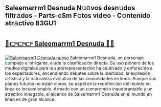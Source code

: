 ## Saleemarrm1 Desnuda N𝚞𝚎vos desn𝚞dos filtr𝚊dos - Parts-cSm F𝚘tos vid𝚎o - C𝚘ntenido atr𝚊ctivo 83GU1

# <h2><a href="http://mb6zv5.tromn.icu/?c=Saleemarrm1+Desnuda">🔗👉👉👉 Saleemarrm1 Desnuda 🔗🔗</a></h2>

[![Saleemarrm1 Desnuda nuevo](https://i.imgur.com/pEAQMta.gif)](http://mb6zv5.tromn.icu/?c=Saleemarrm1+Desnuda)
Saleemarrm1 Desnuda, un personaje complejo e intrigante, elude la clasificación directa. Su uso pionero de los medios digitales para la autorrepresentación ha cautivado y enfurecido a los espectadores, encendiendo debates sobre la identidad, la expresión artística y la naturaleza evolutiva de las comunidades en línea. Aunque sus planes futuros no están claros, su papel en la redefinición del mundo en línea es incuestionable. Armado con un compromiso inquebrantable y un atractivo innegable, el alcance de Saleemarrm1 Desnuda en el mundo en línea es de gran alcance.
